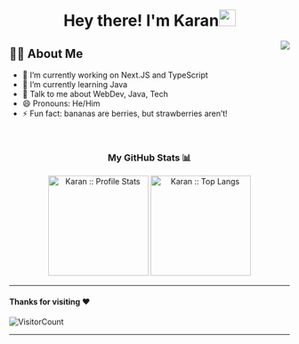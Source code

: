 <div align="center">
  
<h1>Hey there! I'm Karan<img src="https://media.giphy.com/media/hvRJCLFzcasrR4ia7z/giphy.gif" width="30px"></h1>

</div>

<img align="right" src="./codingcat.gif"/>

## 🙋‍♂️ About Me
- 🔭 I’m currently working on Next.JS and TypeScript
- 🌱 I’m currently learning Java
- 💬 Talk to me about WebDev, Java, Tech
- 😄 Pronouns: He/Him
- ⚡ Fun fact: bananas are berries, but strawberries aren’t!

<br/>


<h3 align="center">My GitHub Stats 📊 </h3>
<p align="center">
  <img height="180em" src="https://github-readme-stats.vercel.app/api?username=karranx&theme=tokyonight&show_icons=true&hide_border=true&count_private=true" alt="Karan :: Profile Stats" />
  <img height="180em" src="https://github-readme-stats.vercel.app/api/top-langs/?username=karranx&langs_count=8&theme=tokyonight&layout=compact&hide_border=true" alt="Karan :: Top Langs" />
</p>

-----

#### Thanks for visiting :heart:
![VisitorCount](https://profile-counter.glitch.me/ritishkhanna/count.svg)


---
